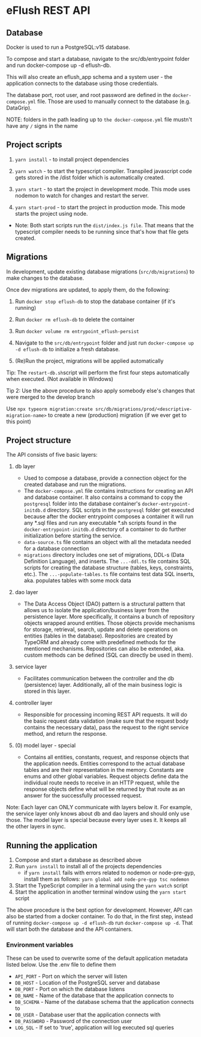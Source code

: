 # eFlush REST API

## Database

Docker is used to run a PostgreSQL:v15 database.

To compose and start a database, navigate to the src/db/entrypoint folder and run docker-compose up -d eflush-db.

This will also create an eflush_app schema and a system user - the application connects to the database using those credentials.

The database port, root user, and root password are defined in the `docker-compose.yml` file. Those are used to manually connect to the database (e.g. DataGrip).

NOTE: folders in the path leading up to `the docker-compose.yml` file mustn't have any `/` signs in the name

## Project scripts

1.  `yarn install` - to install project dependencies

2.  `yarn watch` - to start the typescript compiler. Transpiled javascript code gets stored in the /dist folder which is automatically created.

3.  `yarn start` - to start the project in development mode. This mode uses nodemon to watch for changes and restart the server.

4.  `yarn start-prod` - to start the project in production mode. This mode starts the project using node.

- Note: Both start scripts run the `dist/index.js file`. That means that the typescript compiler needs to be running since that's how that file gets created.

  
## Migrations

In development, update existing database migrations (`src/db/migrations`) to make changes to the database.

Once dev migrations are updated, to apply them, do the following:

1. Run `docker stop eflush-db` to stop the database container (if it's running)

2. Run `docker rm eflush-db` to delete the container

3. Run `docker volume rm entrypoint_eflush-persist`

4. Navigate to the `src/db/entrypoint` folder and just run `docker-compose up -d eflush-db` to initialize a fresh database.

5. (Re)Run the project, migrations will be applied automatically

Tip: The `restart-db.sh`script will perform the first four steps automatically when executed. (Not available in Windows)

Tip 2: Use the above procedure to also apply somebody else's changes that were merged to the develop branch

Use `npx typeorm migration:create src/db/migrations/prod/<descriptive-migration-name>` to create a new (production) migration (if we ever get to this point)
  

## Project structure

The API consists of five basic layers:

1. db layer 
	* Used to compose a database, provide a connection object for the created database and run the migrations.
	* The `docker-compose.yml` file contains instructions for creating an API and database container. It also contains a command to copy the `postgresql` folder into the database container's `docker-entrypoint-initdb.d` directory. SQL scripts in the `postgresql` folder get executed because after the docker entrypoint composes a container it will run any *.sql files and run any executable *.sh scripts found in the `docker-entrypoint-initdb.d` directory of a container to do further initialization before starting the service.
	* `data-source.ts` file contains an object with all the metadata needed for a database connection
	* `migrations` directory includes one set of migrations, DDL-s (Data Definition Language), and inserts. The `...-ddl.ts` file contains SQL scripts for creating the database structure (tables, keys, constraints, etc.). The `...-populate-tables.ts` file contains test data SQL inserts, aka. populates tables with some mock data

2. dao layer
	* The Data Access Object (DAO) pattern is a structural pattern that allows us to isolate the application/business layer from the persistence layer. More specifically, it contains a bunch of repository objects wrapped around entities. Those objects provide mechanisms for storage, retrieval, search, update and delete operations on entities (tables in the database). Repositories are created by TypeORM and already come with predefined methods for the mentioned mechanisms. Repositories can also be extended, aka. custom methods can be defined (SQL can directly be used in them).

3. service layer
	* Facilitates communication between the controller and the db (persistence) layer. Additionally, all of the main business logic is stored in this layer.

4. controller layer
	* Responsible for processing incoming REST API requests. It will do the basic request data validation (make sure that the request body contains the necessary data), pass the request to the right service method, and return the response.

6. (0) model layer - special
	* Contains all entities, constants, request, and response objects that the application needs. Entities correspond to the actual database tables and are their representation in the memory. Constants are enums and other global variables. Request objects define data the individual route needs to receive in an HTTP request, while the response objects define what will be returned by that route as an answer for the successfully processed request.
  

Note: Each layer can ONLY communicate with layers below it. For example, the service layer only knows about db and dao layers and should only use those. The model layer is special because every layer uses it. It keeps all the other layers in sync.

## Running the application

1. Compose and start a database as described above
2. Run `yarn install` to install all of the projects dependencies
	* if `yarn install` fails with errors related to nodemon or node-pre-gyp, install them as follows:
	`yarn global add node-pre-gyp tsc nodemon`
3. Start the TypeScript compiler in a terminal using the `yarn watch` script
4. Start the application in another terminal window using the `yarn start` script

The above procedure is the best option for development. However, API can also be started from a docker container. To do that, in the first step, instead of running `docker-compose up -d eflush-db` run `docker-compose up -d`. That will start both the database and the API containers.

### Environment variables
These can be used to overwrite some of the default application metadata listed below. Use the .env file to define them

- `API_PORT` - Port on which the server will listen
- `DB_HOST` - Location of the PostgreSQL server and database
- `DB_PORT` - Port on which the database listens
- `DB_NAME` - Name of the database that the application connects to
- `DB_SCHEMA` - Name of the database schema that the application connects to
- `DB_USER` - Database user that the application connects with
- `DB_PASSWORD` - Password of the connection user
- `LOG_SQL` - If set to 'true', application will log executed sql queries 

